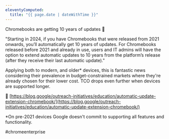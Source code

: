 ```yaml
---
eleventyComputed:
  title: "{{ page.date | dateWithTime }}"
---
```


Chromebooks are getting 10 years of updates 🎉

"Starting in 2024, if you have Chromebooks that were released from 2021 onwards, you’ll automatically get 10 years of updates. For Chromebooks released before 2021 and already in use, users and IT admins will have the option to extend automatic updates to 10 years from the platform’s release (after they receive their last automatic update)."

Applying both to modern, and older* devices, this is fantastic news considering their prevalence in budget-constrained markets where they're already chosen for their lower cost. TCO drops even further when devices are supported longer.

🔗 [https://blog.google/outreach-initiatives/education/automatic-update-extension-chromebook/](https://blog.google/outreach-initiatives/education/automatic-update-extension-chromebook/)

*On pre-2021 devices Google doesn't commit to supporting all features and functionality.

#chromeenterprise
